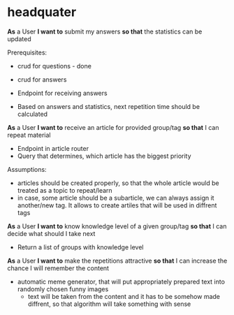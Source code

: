 # headquater

**As** a User
**I want to** submit my answers
**so that** the statistics can be updated

Prerequisites: 
- crud for questions - done
- crud for answers

- Endpoint for receiving answers
- Based on answers and statistics, next repetition time should be calculated

**As** a User
**I want to** receive an article for provided group/tag
**so that** I can repeat material

- Endpoint in article router
- Query that determines, which article has the biggest priority

Assumptions: 
- articles should be created properly, so that the whole article would be treated as a topic to repeat/learn
- in case, some article should be a subarticle, we can always assign it another/new tag. It allows to create artiles that will be used in diffrent tags

**As** a User
**I want to** know knowledge level of a given group/tag
**so that** I can decide what should I take next

- Return a list of groups with knowledge level 

**As** a User
**I want to** make the repetitions attractive
**so that** I can increase the chance I will remember the content

- automatic meme generator, that will put appropriately prepared text into randomly chosen funny images
    - text will be taken from the content and it has to be somehow made diffrent, so that algorithm will take something with sense





